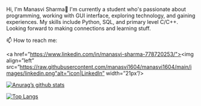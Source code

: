 Hi, I'm Manasvi Sharma👋
I'm currently a student who's passionate about programming, working with GUI interface, exploring technology, and gaining experiences. My skills include Python, SQL, and primary level C/C++.
Looking forward to making connections and learning stuff.

📫 How to reach me: 

<a href=”https://www.linkedin.com/in/manasvi-sharma-778720253/"><img align=”left” src=”https://raw.githubusercontent.com/manasvi1604/manasvi1604/main/images/linkedin.png"alt=”icon|LinkedIn” width=”21px”/></a>

[![Anurag’s github stats](https://github-readme-stats.vercel.app/api?username=manasvi1604)](https://github.com/manasvi1604)

[![Top Langs](https://github-readme-stats.vercel.app/api/top-langs/?username=manasvi1604&layout=compact)](https://github.com/manasvi1604)
